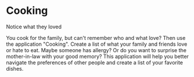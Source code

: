# Cooking
Notice what they loved


You cook for the family, but can't remember who and what love?
Then use the application "Cooking". Create a list of what your family and friends love or hate to eat. Maybe someone has allergy? Or do you want to surprise the mother-in-law with your good memory? This application will help you better navigate the preferences of other people and create a list of your favorite dishes.
